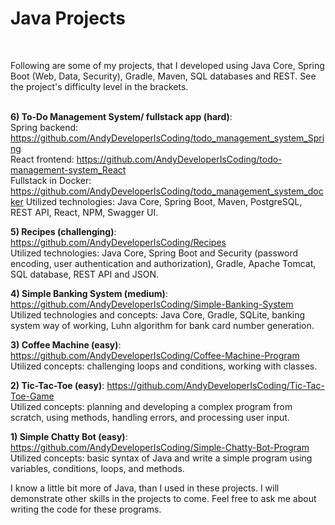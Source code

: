 # Java Projects

<br/>

Following are some of my projects, that I developed using Java Core, Spring Boot (Web, Data, Security), Gradle, Maven, SQL databases and REST. See the project's difficulty level in the brackets. <br/>
<br/>


**6) To-Do Management System/ fullstack app (hard)**: <br/>
Spring backend: https://github.com/AndyDeveloperIsCoding/todo_management_system_Spring <br/>
React frontend: https://github.com/AndyDeveloperIsCoding/todo-management-system_React <br/>
Fullstack in Docker: https://github.com/AndyDeveloperIsCoding/todo_management_system_docker
Utilized technologies: Java Core, Spring Boot, Maven, PostgreSQL, REST API, React, NPM, Swagger UI.

**5) Recipes (challenging)**: https://github.com/AndyDeveloperIsCoding/Recipes <br/>
Utilized technologies: Java Core, Spring Boot and Security (password encoding, user authentication and authorization), Gradle, Apache Tomcat, SQL database, REST API and JSON.

**4) Simple Banking System (medium)**: https://github.com/AndyDeveloperIsCoding/Simple-Banking-System <br/>
Utilized technologies and concepts: Java Core, Gradle, SQLite, banking system way of working, Luhn algorithm for bank card number generation.

**3) Coffee Machine (easy)**: https://github.com/AndyDeveloperIsCoding/Coffee-Machine-Program <br/>
Utilized concepts: challenging loops and conditions, working with classes.

**2) Tic-Tac-Toe (easy)**: https://github.com/AndyDeveloperIsCoding/Tic-Tac-Toe-Game <br/>
Utilized concepts: planning and developing a complex program from scratch, using methods, handling errors, and processing user input.

**1) Simple Chatty Bot (easy)**: https://github.com/AndyDeveloperIsCoding/Simple-Chatty-Bot-Program <br/>
Utilized concepts: basic syntax of Java and write a simple program using variables, conditions, loops, and methods.

I know a little bit more of Java, than I used in these projects. I will demonstrate other skills in the projects to come.
Feel free to ask me about writing the code for these programs. <br/><br/>

